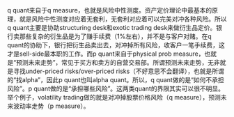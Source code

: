 


q quant来自于q measure，也就是风险中性测度。资产定价理论中最基本的原理，就是风险中性测度对应着无套利，无套利对应着可以完美对冲各种风险。所以q quant主要是协助structuring desk和exotic trading desk来做衍生品定价。银行卖那些复杂的衍生品是为了赚手续费（1%左右），并不是与客户对赌。在q quant的协助下，银行把衍生品卖出去，对冲掉所有风险，收客户一笔手续费，这才是sell-side最本职的工作。而p quant来自于physical prob measure，也就是“预测未来走势”，常见于买方和卖方的自营交易部。所谓预测未来走势，无非就是寻找under-priced risks/over-priced risks（不好意思不会翻译），也就是所谓的“找alpha”，因此p quant也叫alpha quant。所以，q quant做的是“如何不承担风险”。p quant做的是“承担哪些风险”。这两类quant的界限其实可以很不明显。举个例子，volatility trading做的就是对冲掉股票价格风险（q measure），预测未来波动率走势（p measure）。